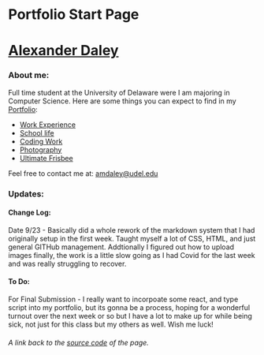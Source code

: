 # Portfolio Start Page

# [Alexander Daley](./Home.md)

### About me: 
Full time student at the University of Delaware were I am majoring in Computer Science. Here are some things you can expect to find in my [Portfolio](./Home.md):
- [Work Experience](./Work.md)
- [School life](./School.md)
- [Coding Work](./Cisc275)
- [Photography](./Photography.md)
- [Ultimate Frisbee](./Frisbee.md)

Feel free to contact me at: amdaley@udel.edu


### Updates:
  #### Change Log:
  
  Date 9/23 - Basically did a whole rework of the markdown system that I had originally setup in the first week. Taught myself a lot of CSS, HTML, and just general GITHub management. Addtionally I figured out how to upload images finally, the work is a little slow going as I had Covid for the last week and was really struggling to recover.
      
  #### To Do:
  
  For Final Submission - I really want to incorpoate some react, and type script into my portfolio, but its gonna be a process, hoping for a wonderful turnout over the next week or so but I have a lot to make up for while being sick, not just for this class but my others as well. Wish me luck!
      
###### A link back to the [source code](https://github.com/ad-creations/ad-creations.github.io) of the page.
















